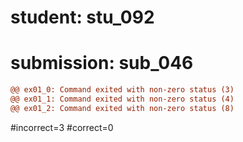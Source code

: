 # student: stu_092
# submission: sub_046

```diff
@@ ex01_0: Command exited with non-zero status (3)
@@ ex01_1: Command exited with non-zero status (4)
@@ ex01_2: Command exited with non-zero status (8)
```
#incorrect=3
#correct=0
